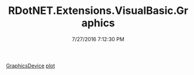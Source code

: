 ﻿---
title: RDotNET.Extensions.VisualBasic.Graphics
date: 7/27/2016 7:12:30 PM
---

[GraphicsDevice](T-RDotNET.Extensions.VisualBasic.Graphics.GraphicsDevice.html)
[plot](T-RDotNET.Extensions.VisualBasic.Graphics.plot.html)
